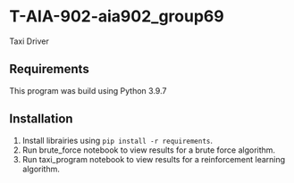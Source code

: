 # T-AIA-902-aia902_group69
Taxi Driver

## Requirements
This program was build using Python 3.9.7

## Installation
1. Install librairies using `pip install -r requirements`.
2. Run brute_force notebook to view results for a brute force algorithm.
3. Run taxi_program notebook to view results for a reinforcement learning algorithm.


